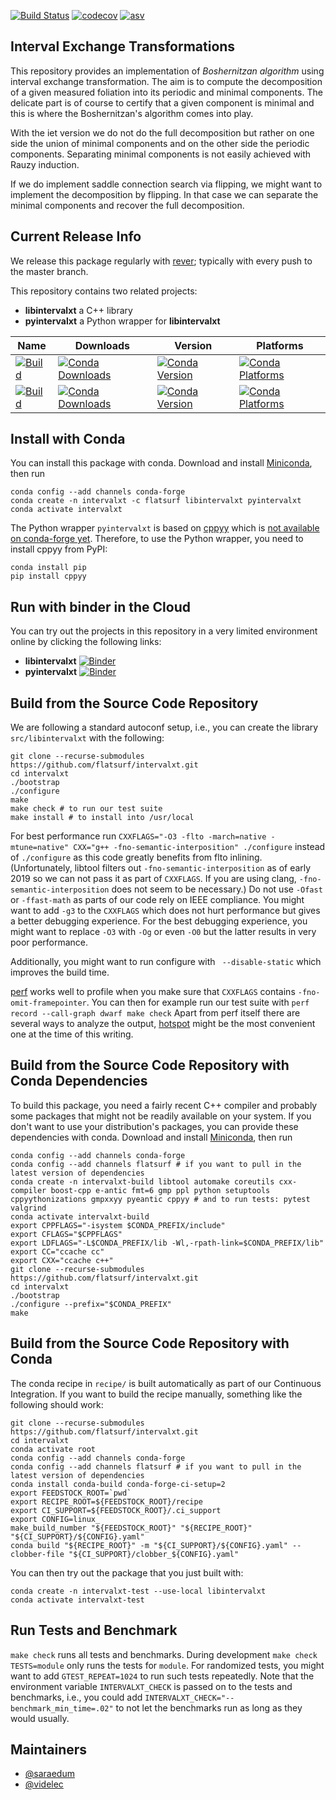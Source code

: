 [![Build Status](https://dev.azure.com/flatsurf/conda/_apis/build/status/flatsurf.intervalxt?branchName=master)](https://dev.azure.com/flatsurf/conda/_build/latest?definitionId=4&branchName=master)
[![codecov](https://codecov.io/gh/flatsurf/intervalxt/branch/master/graph/badge.svg)](https://codecov.io/gh/flatsurf/intervalxt)
[![asv](http://img.shields.io/badge/benchmarked%20by-asv-blue.svg?style=flat)](https://flatsurf.github.io/intervalxt-asv/)

## Interval Exchange Transformations

This repository provides an implementation of *Boshernitzan algorithm* using
interval exchange transformation. The aim is to compute the decomposition of a
given measured foliation into its periodic and minimal components. The delicate
part is of course to certify that a given component is minimal and this is
where the Boshernitzan's algorithm comes into play.

With the iet version we do not do the full decomposition but rather on one side
the union of minimal components and on the other side the periodic components.
Separating minimal components is not easily achieved with Rauzy induction.

If we do implement saddle connection search via flipping, we might want to
implement the decomposition by flipping. In that case we can separate the
minimal components and recover the full decomposition.

## Current Release Info

We release this package regularly with [rever](https://regro.github.io/rever-docs/index.html); typically with every push to the master branch.

This repository contains two related projects:

* **libintervalxt** a C++ library
* **pyintervalxt** a Python wrapper for **libintervalxt**

| Name | Downloads | Version | Platforms |
| --- | --- | --- | --- |
| [![Build](https://img.shields.io/badge/recipe-libintervalxt-green.svg)](https://anaconda.org/flatsurf/libintervalxt) | [![Conda Downloads](https://img.shields.io/conda/dn/flatsurf/libintervalxt.svg)](https://anaconda.org/flatsurf/libintervalxt) | [![Conda Version](https://img.shields.io/conda/vn/flatsurf/libintervalxt.svg)](https://anaconda.org/flatsurf/libintervalxt) | [![Conda Platforms](https://img.shields.io/conda/pn/flatsurf/libintervalxt.svg)](https://anaconda.org/flatsurf/libintervalxt) |
| [![Build](https://img.shields.io/badge/recipe-pyintervalxt-green.svg)](https://anaconda.org/flatsurf/pyintervalxt) | [![Conda Downloads](https://img.shields.io/conda/dn/flatsurf/pyintervalxt.svg)](https://anaconda.org/flatsurf/pyintervalxt) | [![Conda Version](https://img.shields.io/conda/vn/flatsurf/pyintervalxt.svg)](https://anaconda.org/flatsurf/pyintervalxt) | [![Conda Platforms](https://img.shields.io/conda/pn/flatsurf/pyintervalxt.svg)](https://anaconda.org/flatsurf/pyintervalxt) |

## Install with Conda

You can install this package with conda. Download and install [Miniconda](https://conda.io/miniconda.html), then run

```
conda config --add channels conda-forge
conda create -n intervalxt -c flatsurf libintervalxt pyintervalxt
conda activate intervalxt
```

The Python wrapper `pyintervalxt` is based on [cppyy](https://cppyy.readthedocs.io/) which is [not available on conda-forge yet](https://bitbucket.org/wlav/cppyy/issues/55/package-for-conda-forge). Therefore, to use the Python wrapper, you need to install cppyy from PyPI:

```
conda install pip
pip install cppyy
```

## Run with binder in the Cloud

You can try out the projects in this repository in a very limited environment online by clicking the following links:

* **libintervalxt** [![Binder](https://mybinder.org/badge_logo.svg)](https://mybinder.org/v2/gh/flatsurf/intervalxt/master?filepath=doc%2Fbinder%2FSample.libintervalxt.ipynb)
* **pyintervalxt** [![Binder](https://mybinder.org/badge_logo.svg)](https://mybinder.org/v2/gh/flatsurf/intervalxt/master?filepath=doc%2Fbinder%2FSample.pyintervalxt.ipynb)

## Build from the Source Code Repository

We are following a standard autoconf setup, i.e., you can create the library
`src/libintervalxt` with the following:

```
git clone --recurse-submodules https://github.com/flatsurf/intervalxt.git
cd intervalxt
./bootstrap
./configure
make
make check # to run our test suite
make install # to install into /usr/local
```

For best performance run `CXXFLAGS="-O3 -flto -march=native -mtune=native"
CXX="g++ -fno-semantic-interposition" ./configure` instead of `./configure` as
this code greatly benefits from flto inlining. (Unfortunately, libtool filters
out `-fno-semantic-interposition` as of early 2019 so we can not pass it as
part of `CXXFLAGS`. If you are using clang, `-fno-semantic-interposition` does
not seem to be necessary.) Do not use `-Ofast` or `-ffast-math` as parts of our
code rely on IEEE compliance. You might want to add `-g3` to the `CXXFLAGS`
which does not hurt performance but gives a better debugging experience. For
the best debugging experience, you might want to replace `-O3` with `-Og` or
even `-O0` but the latter results in very poor performance.

Additionally, you might want to run configure with ` --disable-static` which
improves the build time.

[perf](https://perf.wiki.kernel.org/index.php/Main_Page) works well to profile
when you make sure that `CXXFLAGS` contains `-fno-omit-framepointer`. You can
then for example run our test suite with `perf record --call-graph dwarf make
check` Apart from perf itself there are several ways to analyze the output,
[hotspot](https://github.com/KDAB/hotspot) might be the most convenient one at
the time of this writing.


## Build from the Source Code Repository with Conda Dependencies

To build this package, you need a fairly recent C++ compiler and probably some
packages that might not be readily available on your system. If you don't want
to use your distribution's packages, you can provide these dependencies with
conda. Download and install [Miniconda](https://conda.io/miniconda.html), then
run

```
conda config --add channels conda-forge
conda config --add channels flatsurf # if you want to pull in the latest version of dependencies
conda create -n intervalxt-build libtool automake coreutils cxx-compiler boost-cpp e-antic fmt=6 gmp ppl python setuptools cppyythonizations gmpxxyy pyeantic cppyy # and to run tests: pytest valgrind
conda activate intervalxt-build
export CPPFLAGS="-isystem $CONDA_PREFIX/include"
export CFLAGS="$CPPFLAGS"
export LDFLAGS="-L$CONDA_PREFIX/lib -Wl,-rpath-link=$CONDA_PREFIX/lib"
export CC="ccache cc"
export CXX="ccache c++"
git clone --recurse-submodules https://github.com/flatsurf/intervalxt.git
cd intervalxt
./bootstrap
./configure --prefix="$CONDA_PREFIX"
make
```

## Build from the Source Code Repository with Conda

The conda recipe in `recipe/` is built automatically as part of our Continuous
Integration. If you want to build the recipe manually, something like the
following should work:

```
git clone --recurse-submodules https://github.com/flatsurf/intervalxt.git
cd intervalxt
conda activate root
conda config --add channels conda-forge
conda config --add channels flatsurf # if you want to pull in the latest version of dependencies
conda install conda-build conda-forge-ci-setup=2
export FEEDSTOCK_ROOT=`pwd`
export RECIPE_ROOT=${FEEDSTOCK_ROOT}/recipe
export CI_SUPPORT=${FEEDSTOCK_ROOT}/.ci_support
export CONFIG=linux_
make_build_number "${FEEDSTOCK_ROOT}" "${RECIPE_ROOT}" "${CI_SUPPORT}/${CONFIG}.yaml"
conda build "${RECIPE_ROOT}" -m "${CI_SUPPORT}/${CONFIG}.yaml" --clobber-file "${CI_SUPPORT}/clobber_${CONFIG}.yaml"
```

You can then try out the package that you just built with:
```
conda create -n intervalxt-test --use-local libintervalxt
conda activate intervalxt-test
```

## Run Tests and Benchmark

`make check` runs all tests and benchmarks. During development `make check TESTS=module`
only runs the tests for `module`. For randomized tests, you might want to add
`GTEST_REPEAT=1024` to run such tests repeatedly. Note that the environment
variable `INTERVALXT_CHECK` is passed on to the tests and benchmarks, i.e., you
could add `INTERVALXT_CHECK="--benchmark_min_time=.02"` to not let the
benchmarks run as long as they would usually.

## Maintainers

* [@saraedum](https://github.com/saraedum)
* [@videlec](https://github.com/videlec)
